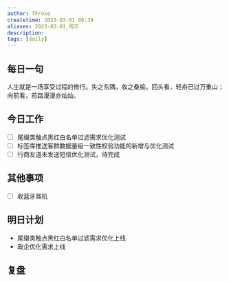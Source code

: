 ```yaml
---
author: TFrose
createtime: 2023-03-01 08:39
aliases: 2023-03-01_周三
description:
tags: [daily]
---
```


## 每日一句
人生就是一场享受过程的修行。失之东隅，收之桑榆。回头看，轻舟已过万重山；向前看，前路漫漫亦灿灿。

## 今日工作
- [ ] 尾缀类触点黑红白名单过滤需求优化测试
- [ ] 标签库推送客群数据量级一致性校验功能的新增与优化测试
- [ ] 行商友道未发送短信优化测试，待完成

## 其他事项
- [ ] 收蓝牙耳机

## 明日计划
- 尾缀类触点黑红白名单过滤需求优化上线
- 政企优化需求上线

## 复盘

